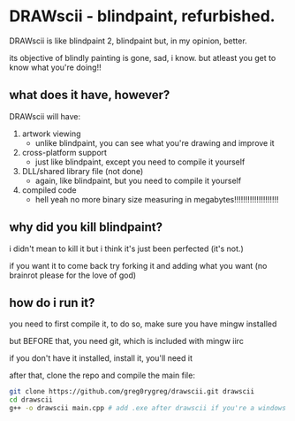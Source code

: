 # DRAWscii - blindpaint, refurbished.
DRAWscii is like blindpaint 2, blindpaint but, in my opinion, better.

its objective of blindly painting is gone, sad, i know. but atleast you get to know what you're doing!!

## what does it have, however?
DRAWscii will have:
1. artwork viewing
	- unlike blindpaint, you can see what you're drawing and improve it
2. cross-platform support
	- just like blindpaint, except you need to compile it yourself
3. DLL/shared library file (not done)
	- again, like blindpaint, but you need to compile it yourself
4. compiled code
	- hell yeah no more binary size measuring in megabytes!!!!!!!!!!!!!!!!!!!!

## why did you kill blindpaint?
i didn't mean to kill it but i think it's just been perfected (it's not.)

if you want it to come back try forking it and adding what you want (no brainrot please for the love of god)

## how do i run it?
you need to first compile it, to do so, make sure you have mingw installed

but BEFORE that, you need git, which is included with mingw iirc

if you don't have it installed, install it, you'll need it

after that, clone the repo and compile the main file:
```sh
git clone https://github.com/greg0rygreg/drawscii.git drawscii
cd drawscii
g++ -o drawscii main.cpp # add .exe after drawscii if you're a windows user
```
